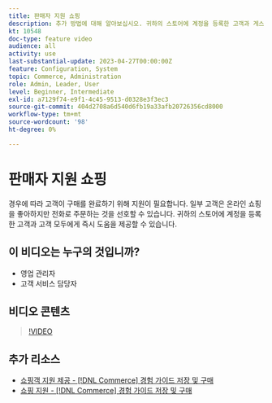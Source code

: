 ```yaml
---
title: 판매자 지원 쇼핑
description: 추가 방법에 대해 알아보십시오. 귀하의 스토어에 계정을 등록한 고객과 게스트 모두에게 즉시 지원을 제공할 수 있습니다.
kt: 10548
doc-type: feature video
audience: all
activity: use
last-substantial-update: 2023-04-27T00:00:00Z
feature: Configuration, System
topic: Commerce, Administration
role: Admin, Leader, User
level: Beginner, Intermediate
exl-id: a7129f74-e9f1-4c45-9513-d0328e3f3ec3
source-git-commit: 404d2708a6d540d6fb19a33afb20726356cd8000
workflow-type: tm+mt
source-wordcount: '98'
ht-degree: 0%

---
```


# 판매자 지원 쇼핑

경우에 따라 고객이 구매를 완료하기 위해 지원이 필요합니다. 일부 고객은 온라인 쇼핑을 좋아하지만 전화로 주문하는 것을 선호할 수 있습니다. 귀하의 스토어에 계정을 등록한 고객과 고객 모두에게 즉시 도움을 제공할 수 있습니다.

## 이 비디오는 누구의 것입니까?

- 영업 관리자
- 고객 서비스 담당자

## 비디오 콘텐츠

>[!VIDEO](https://video.tv.adobe.com/v/3410204?quality=12&learn=on&captions=kor)

## 추가 리소스

- [쇼핑객 지원 제공 - [!DNL Commerce] 경험 가이드 저장 및 구매](https://experienceleague.adobe.com/docs/commerce-admin/customers/customer-accounts/manage/login-as-customer.html?lang=ko)
- [쇼핑 지원 - [!DNL Commerce] 경험 가이드 저장 및 구매](https://experienceleague.adobe.com/docs/commerce-admin/stores-sales/introduction.html?lang=ko#shopping-assistance)
